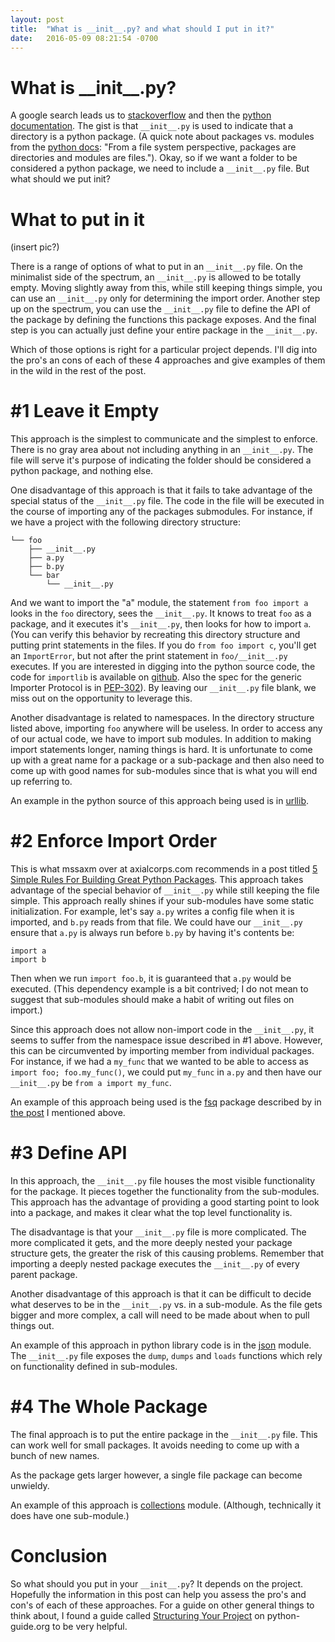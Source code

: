 ```yaml
---
layout: post
title:  "What is __init__.py? and what should I put in it?"
date:   2016-05-09 08:21:54 -0700
---
```


# What is \_\_init\_\_.py?

A google search leads us to [stackoverflow][1] and then the [python documentation][2].  The gist is that `__init__.py` is used to indicate that a directory is a python package. (A quick note about packages vs. modules from the [python docs][3]: "From a file system perspective, packages are directories and modules are files.").  Okay, so if we want a folder to be considered a python package, we need to include a `__init__.py` file.  But what should we put init?

# What to put in it

(insert pic?)

There is a range of options of what to put in an `__init__.py` file.  On the minimalist side of the spectrum, an `__init__.py` is allowed to be totally empty.  Moving slightly away from this, while still keeping things simple, you can use an `__init__.py` only for determining the import order.  Another step up on the spectrum, you can use the `__init__.py` file to define the API of the package by defining the functions this package exposes.  And the final step is you can actually just define your entire package in the `__init__.py`.

Which of those options is right for a particular project depends. I'll dig into the pro's an cons of each of these 4 approaches and give examples of them in the wild in the rest of the post.

# #1 Leave it Empty

This approach is the simplest to communicate and the simplest to enforce.  There is no gray area about not including anything in an `__init__.py`.  The file will serve it's purpose of indicating the folder should be considered a python package, and nothing else.

One disadvantage of this approach is that it fails to take advantage of the special status of the `__init__.py` file.  The code in the file will be executed in the course of importing any of the packages submodules.  For instance, if we have a project with the following directory structure:
```
└── foo
    ├── __init__.py
    ├── a.py
    ├── b.py
    └── bar
        └── __init__.py
```

And we want to import the "a" module, the statement `from foo import a` looks in the `foo` directory, sees the `__init__.py`.  It knows to treat `foo` as a package, and it executes it's `__init__.py`, then looks for how to import `a`.  (You can verify this behavior by recreating this directory structure and putting print statements in the files.  If you do `from foo import c`, you'll get an `ImportError`, but not after the print statement in `foo/__init__.py` executes.  If you are interested in digging into the python source code, the code for `importlib` is available on [github][5].  Also the spec for the generic Importer Protocol is in [PEP-302][6]).  By leaving our `__init__.py` file blank, we miss out on the opportunity to leverage this.

Another disadvantage is related to namespaces.  In the directory structure listed above, importing `foo` anywhere will be useless. In order to access any of our actual code, we have to import sub modules.  In addition to making import statements longer, naming things is hard.  It is unfortunate to come up with a great name for a package or a sub-package and then also need to come up with good names for sub-modules since that is what you will end up referring to.

An example in the python source of this approach being used is in [urllib][7].


# #2 Enforce Import Order
This is what mssaxm over at axialcorps.com recommends in a post titled [5 Simple Rules For Building Great Python Packages][4].  This approach takes advantage of the special behavior of `__init__.py` while still keeping the file simple.  This approach really shines if your sub-modules have some static initialization.  For example, let's say `a.py` writes a config file when it is imported, and `b.py` reads from that file.  We could have our `__init__.py` ensure that `a.py` is always run before `b.py` by having it's contents be:
```
import a
import b
```
Then when we run `import foo.b`, it is guaranteed that `a.py` would be executed. (This dependency example is a bit contrived; I do not mean to suggest that sub-modules should make a habit of writing out files on import.)

Since this approach does not allow non-import code in the `__init__.py`, it seems to suffer from the namespace issue described in #1 above.  However, this can be circumvented by importing member from individual packages.  For instance, if we had a `my_func` that we wanted to be able to access as `import foo; foo.my_func()`, we could put `my_func` in `a.py` and then have our `__init__.py` be `from a import my_func`.

An example of this approach being used is the [fsq][8] package described by in [the post][4] I mentioned above.


# #3 Define API

In this approach, the `__init__.py` file houses the most visible functionality for the package.  It pieces together the functionality from the sub-modules.  This approach has the advantage of providing a good starting point to look into a package, and makes it clear what the top level functionality is.

The disadvantage is that your `__init__.py` file is more complicated.  The more complicated it gets, and the more deeply nested your package structure gets, the greater the risk of this causing problems.  Remember that importing a deeply nested package executes the `__init__.py` of every parent package.

Another disadvantage of this approach is that it can be difficult to decide what deserves to be in the `__init__.py` vs. in a sub-module.  As the file gets bigger and more complex, a call will need to be made about when to pull things out.

An example of this approach in python library code is in the [json][9] module.  The `__init__.py` file exposes the `dump`, `dumps` and `loads` functions which rely on functionality defined in sub-modules.


# #4 The Whole Package

The final approach is to put the entire package in the `__init__.py` file.  This can work well for small packages. It avoids needing to come up with a bunch of new names.

As the package gets larger however, a single file package can become unwieldy.

An example of this approach is [collections][10] module.  (Although, technically it does have one sub-module.)


# Conclusion

So what should you put in your `__init__.py`?  It depends on the project.  Hopefully the information in this post can help you assess the pro's and con's of each of these approaches.  For a guide on other general things to think about, I found a guide called [Structuring Your Project][11] on python-guide.org to be very helpful.

[1]:http://stackoverflow.com/questions/448271/what-is-init-py-for
[2]:https://docs.python.org/3/tutorial/modules.html#packages
[3]:https://docs.python.org/2.7/reference/simple_stmts.html#import
[4]:https://axialcorps.com/2013/08/29/5-simple-rules-for-building-great-python-packages/
[5]:https://github.com/python/cpython/blob/master/Lib/importlib/_bootstrap.py#L926
[6]:https://www.python.org/dev/peps/pep-0302/
[7]:https://github.com/python/cpython/tree/master/Lib/urllib
[8]:https://github.com/axialmarket/fsq/blob/master/fsq/__init__.py
[9]:https://github.com/python/cpython/blob/master/Lib/json/__init__.py
[10]:https://github.com/python/cpython/blob/master/Lib/collections/__init__.py
[11]:http://docs.python-guide.org/en/latest/writing/structure/
